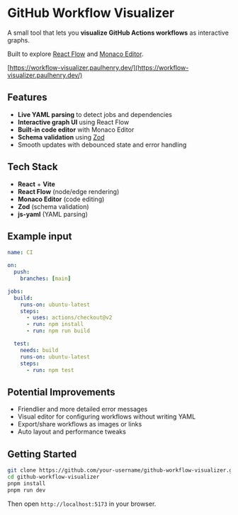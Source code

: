 # GitHub Workflow Visualizer

A small tool that lets you **visualize GitHub Actions workflows** as interactive graphs.

Built to explore [React Flow](https://reactflow.dev) and [Monaco Editor](https://github.com/microsoft/monaco-editor).

[https://workflow-visualizer.paulhenry.dev/](https://workflow-visualizer.paulhenry.dev/)

## Features

- **Live YAML parsing** to detect jobs and dependencies
- **Interactive graph UI** using React Flow
- **Built-in code editor** with Monaco Editor
- **Schema validation** using [Zod](https://zod.dev)
- Smooth updates with debounced state and error handling

## Tech Stack

- **React** + **Vite**
- **React Flow** (node/edge rendering)
- **Monaco Editor** (code editing)
- **Zod** (schema validation)
- **js-yaml** (YAML parsing)

## Example input

```yaml
name: CI

on:
  push:
    branches: [main]

jobs:
  build:
    runs-on: ubuntu-latest
    steps:
      - uses: actions/checkout@v2
      - run: npm install
      - run: npm run build

  test:
    needs: build
    runs-on: ubuntu-latest
    steps:
      - run: npm test
```

## Potential Improvements

- Friendlier and more detailed error messages
- Visual editor for configuring workflows without writing YAML
- Export/share workflows as images or links
- Auto layout and performance tweaks

## Getting Started

```bash
git clone https://github.com/your-username/github-workflow-visualizer.git
cd github-workflow-visualizer
pnpm install
pnpm run dev
```

Then open `http://localhost:5173` in your browser.
